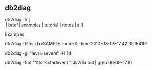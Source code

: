 ## db2diag

db2diag -h [<option> | brief | examples | tutorial | notes | all]

Examples:
  
db2diag -filter db=SAMPLE -node 0 –time 2010-03-08-17.42.35.164191
  
db2diag -gi "level=severe" -H 1d

db2diag  -fmt "%ts %startevent " db2dia.out  | grep 06-09-17.16
